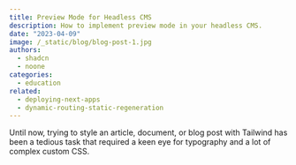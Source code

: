 ```yaml
---
title: Preview Mode for Headless CMS
description: How to implement preview mode in your headless CMS.
date: "2023-04-09"
image: /_static/blog/blog-post-1.jpg
authors:
  - shadcn
  - noone
categories:
  - education
related:
  - deploying-next-apps
  - dynamic-routing-static-regeneration
---
```


Until now, trying to style an article, document, or blog post with Tailwind has been a tedious task that required a keen eye for typography and a lot of complex custom CSS.